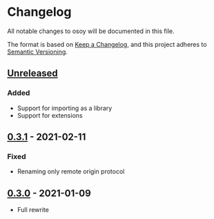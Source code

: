 # Changelog

All notable changes to osoy will be documented in this file.

The format is based on [Keep a Changelog](https://keepachangelog.com/en/1.0.0),
and this project adheres to [Semantic Versioning](https://doc.rust-lang.org/cargo/reference/semver.html).

## [Unreleased]

### Added

- Support for importing as a library
- Support for extensions

## [0.3.1] - 2021-02-11

### Fixed

- Renaming only remote origin protocol

## [0.3.0] - 2021-01-09

- Full rewrite

[unreleased]: https://gitlab.com/osoy/osoy/compare/v0.3.1...master
[0.3.1]: https://gitlab.com/osoy/osoy/compare/v0.3.0...v0.3.1
[0.3.0]: https://gitlab.com/osoy/osoy/tree/v0.3.0

